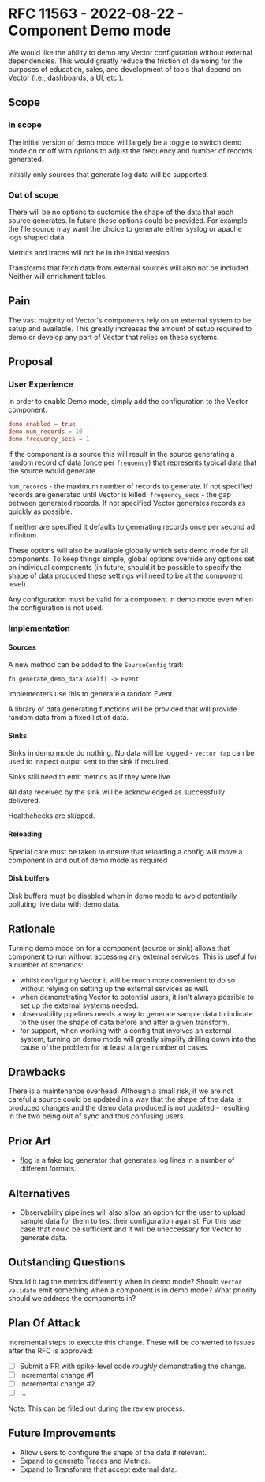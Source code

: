 # RFC 11563 - 2022-08-22 - Component Demo mode

We would like the ability to demo any Vector configuration without external
dependencies. This would greatly reduce the friction of demoing for the
purposes of education, sales, and development of tools that depend on Vector
(i.e., dashboards, a UI, etc.).

## Scope

### In scope

The initial version of demo mode will largely be a toggle to switch demo mode
on or off with options to adjust the frequency and number of records generated.

Initially only sources that generate log data will be supported.

### Out of scope

There will be no options to customise the shape of the data that each source
generates. In future these options could be provided. For example the file
source may want the choice to generate either syslog or apache logs shaped data.

Metrics and traces will not be in the initial version.

Transforms that fetch data from external sources will also not be included.
Neither will enrichment tables.

## Pain

The vast majority of Vector's components rely on an external system to be 
setup and available. This greatly increases the amount of setup required to
demo or develop any part of Vector that relies on these systems.

## Proposal

### User Experience

In order to enable Demo mode, simply add the configuration to the Vector
component:

```toml
demo.enabled = true
demo.num_records = 10
demo.frequency_secs = 1
```

If the component is a source this will result in the source generating a random
record of data (once per `frequency`) that represents typical data that the 
source would generate.

`num_records` - the maximum number of records to generate. If not specified
                records are generated until Vector is killed.
`frequency_secs` - the gap between generated records. If not specified Vector
                   generates records as quickly as possible.
                
If neither are specified it defaults to generating records once per second 
ad infinitum.

These options will also be available globally which sets demo mode for all
components. To keep things simple, global options override any options set on
individual components (in future, should it be possible to specify the shape of
data produced these settings will need to be at the component level).

Any configuration must be valid for a component in demo mode even when the
configuration is not used.

### Implementation

#### Sources

A new method can be added to the `SourceConfig` trait:

```
fn generate_demo_data(&self) -> Event
```

Implementers use this to generate a random Event.

A library of data generating functions will be provided that will provide
random data from a fixed list of data.

#### Sinks

Sinks in demo mode do nothing. No data will be logged - `vector tap` can be
used to inspect output sent to the sink if required. 

Sinks still need to emit metrics as if they were live.

All data received by the sink will be acknowledged as successfully delivered.

Healthchecks are skipped.

#### Reloading 

Special care must be taken to ensure that reloading a config will move a 
component in and out of demo mode as required

#### Disk buffers

Disk buffers must be disabled when in demo mode to avoid potentially 
polluting live data with demo data.

## Rationale

Turning demo mode on for a component (source or sink) allows that component 
to run without accessing any external services. This is useful for a number
of scenarios:

- whilst configuring Vector it will be much more convenient to do so without 
  relying on setting up the external services as well.
- when demonstrating Vector to potential users, it isn't always possible to 
  set up the external systems needed.
- observability pipelines needs a way to generate sample data to indicate to
  the user the shape of data before and after a given transform.
- for support, when working with a config that involves an external system, 
  turning on demo mode will greatly simplify drilling down into the cause of
  the problem for at least a large number of cases.

## Drawbacks

There is a maintenance overhead. Although a small risk, if we are not careful
a source could be updated in a way that the shape of the data is produced 
changes and the demo data produced is not updated - resulting in the two
being out of sync and thus confusing users.

## Prior Art

- [flog](https://github.com/mingrammer/flog) is a fake log generator that
  generates log lines in a number of different formats.

## Alternatives

- Observability pipelines will also allow an option for the user to upload 
  sample data for them to test their configuration against. For this use 
  case that could be sufficient and it will be uneccessary for Vector to
  generate data.

## Outstanding Questions

Should it tag the metrics differently when in demo mode?
Should `vector validate` emit something when a component is in demo mode?
What priority should we address the components in?

## Plan Of Attack

Incremental steps to execute this change. These will be converted to issues after the RFC is approved:

- [ ] Submit a PR with spike-level code _roughly_ demonstrating the change.
- [ ] Incremental change #1
- [ ] Incremental change #2
- [ ] ...

Note: This can be filled out during the review process.

## Future Improvements

- Allow users to configure the shape of the data if relevant.
- Expand to generate Traces and Metrics.
- Expand to Transforms that accept external data.
